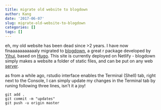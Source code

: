 ```yaml
---
title: migrate old website to blogdown
author: Kang
date: '2017-06-07'
slug: migrate-old-website-to-blogdown
categories: []
tags: []
---
```


eh, my old website has been dead since >2 years. I have now finaaaaaaaaaaaly migrated to [blogdown](https://github.com/rstudio/blogdown), a great r package developed by [Yihui](http://yihui.name), based on [Hugo](https://gohugo.io). This site is currently deployed on Netlify - blogdown simply makes a website a folder of static files, and can be put on any web [server](https://bookdown.org/yihui/blogdown/deployment.html).


as from a while ago, rstudio interface enables the Terminal (Shell) tab, right next to the Console, I can simply update my changes in the Terminal tab by runing following three lines, isn't it a joy!
```
git add .
git commit -m "updates"
git push -u origin master
```